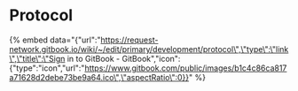 # Protocol

{% embed data="{\"url\":\"https://request-network.gitbook.io/wiki/~/edit/primary/development/protocol\",\"type\":\"link\",\"title\":\"Sign in to GitBook - GitBook\",\"icon\":{\"type\":\"icon\",\"url\":\"https://www.gitbook.com/public/images/b1c4c86ca817a71628d2debe73be9a64.ico\",\"aspectRatio\":0}}" %}



